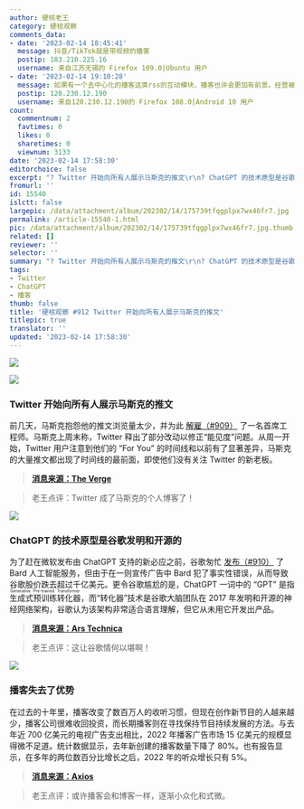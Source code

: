 ```yaml
---
author: 硬核老王
category: 硬核观察
comments_data:
- date: '2023-02-14 18:45:41'
  message: 抖音/TikTok就是带视频的播客
  postip: 183.210.225.16
  username: 来自江苏无锡的 Firefox 109.0|Ubuntu 用户
- date: '2023-02-14 19:10:28'
  message: 如果有一个去中心化的播客这类rss的互动模块，播客也许会更加有前景。经营被平台化的播客具有很多风险，rss本身就是去中心化的事物
  postip: 120.230.12.190
  username: 来自120.230.12.190的 Firefox 108.0|Android 10 用户
count:
  commentnum: 2
  favtimes: 0
  likes: 0
  sharetimes: 0
  viewnum: 3133
date: '2023-02-14 17:58:30'
editorchoice: false
excerpt: "? Twitter 开始向所有人展示马斯克的推文\r\n? ChatGPT 的技术原型是谷歌发明和开源的\r\n? 播客失去了优势\r\n» \r\n»"
fromurl: ''
id: 15540
islctt: false
largepic: /data/attachment/album/202302/14/175739tfqgplpx7wx46fr7.jpg
permalink: /article-15540-1.html
pic: /data/attachment/album/202302/14/175739tfqgplpx7wx46fr7.jpg.thumb.jpg
related: []
reviewer: ''
selector: ''
summary: "? Twitter 开始向所有人展示马斯克的推文\r\n? ChatGPT 的技术原型是谷歌发明和开源的\r\n? 播客失去了优势\r\n» \r\n»"
tags:
- Twitter
- ChatGPT
- 播客
thumb: false
title: '硬核观察 #912 Twitter 开始向所有人展示马斯克的推文'
titlepic: true
translator: ''
updated: '2023-02-14 17:58:30'
---
```


![](/data/attachment/album/202302/14/175739tfqgplpx7wx46fr7.jpg)


![](/data/attachment/album/202302/14/175751tshhyx0331x0xxfw.jpg)


### Twitter 开始向所有人展示马斯克的推文


前几天，马斯克抱怨他的推文浏览量太少，并为此 [解雇（#909）](/article-15528-1.html) 了一名首席工程师。马斯克上周末称，Twitter 释出了部分改动以修正“能见度”问题。从周一开始，Twitter 用户注意到他们的 “For You” 的时间线和以前有了显著差异，马斯克的大量推文都出现了时间线的最前面，即使他们没有关注 Twitter 的新老板。



> 
> **[消息来源：The Verge](https://www.theverge.com/2023/2/13/23598514/twitter-algorithm-elon-musk-tweets)**
> 
> 
> 



> 
> 老王点评：Twitter 成了马斯克的个人博客了！
> 
> 
> 


![](/data/attachment/album/202302/14/175800tl726czgpiicwlp5.jpg)


### ChatGPT 的技术原型是谷歌发明和开源的


为了赶在微软发布由 ChatGPT 支持的新必应之前，谷歌匆忙 [发布（#910）](/article-15533-1.html) 了 Bard 人工智能服务，但由于在一则宣传广告中 Bard 犯了事实性错误，从而导致谷歌股价跌去超过千亿美元。更令谷歌尴尬的是，ChatGPT 一词中的 “GPT” 是指 <ruby> 生成式预训练转化器 <rt>  Generative Pre-trained Transformer </rt></ruby>，而“转化器”技术是谷歌大脑团队在 2017 年发明和开源的神经网络架构，谷歌认为该架构非常适合语言理解，但它从未用它开发出产品。



> 
> **[消息来源：Ars Technica](https://arstechnica.com/?p=1917223)**
> 
> 
> 



> 
> 老王点评：这让谷歌情何以堪啊！
> 
> 
> 


![](/data/attachment/album/202302/14/175816yle2vgtkzfz62lww.jpg)


### 播客失去了优势


在过去的十年里，播客改变了数百万人的收听习惯，但现在创作新节目的人越来越少，播客公司很难收回投资，而长期播客则在寻找保持节目持续发展的方法。与去年近 700 亿美元的电视广告支出相比，2022 年播客广告市场 15 亿美元的规模显得微不足道。统计数据显示，去年新创建的播客数量下降了 80%。也有报告显示，在多年的两位数百分比增长之后，2022 年的听众增长只有 5%。



> 
> **[消息来源：Axios](https://www.axios.com/2023/02/09/podcasts-lose-edge-spotify)**
> 
> 
> 



> 
> 老王点评：或许播客会和博客一样，逐渐小众化和式微。
> 
> 
>